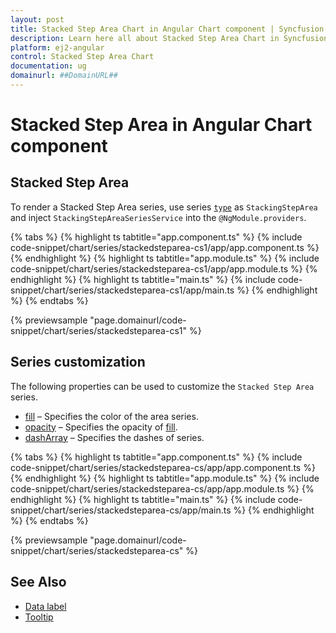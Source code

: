 ```yaml
---
layout: post
title: Stacked Step Area Chart in Angular Chart component | Syncfusion
description: Learn here all about Stacked Step Area Chart in Syncfusion Angular Chart component of Syncfusion Essential JS 2 and more.
platform: ej2-angular
control: Stacked Step Area Chart
documentation: ug
domainurl: ##DomainURL##
---
```

# Stacked Step Area in Angular Chart component

## Stacked Step Area

To render a Stacked Step Area series, use series [`type`](https://ej2.syncfusion.com/angular/documentation/api/chart/seriesDirective/#type) as `StackingStepArea` and inject `StackingStepAreaSeriesService`  into the `@NgModule.providers`.

{% tabs %}
{% highlight ts tabtitle="app.component.ts" %}
{% include code-snippet/chart/series/stackedsteparea-cs1/app/app.component.ts %}
{% endhighlight %}
{% highlight ts tabtitle="app.module.ts" %}
{% include code-snippet/chart/series/stackedsteparea-cs1/app/app.module.ts %}
{% endhighlight %}
{% highlight ts tabtitle="main.ts" %}
{% include code-snippet/chart/series/stackedsteparea-cs1/app/main.ts %}
{% endhighlight %}
{% endtabs %}

{% previewsample "page.domainurl/code-snippet/chart/series/stackedsteparea-cs1" %}

## Series customization

The following properties can be used to customize the `Stacked Step Area` series.

* [fill](https://ej2.syncfusion.com/angular/documentation/api/chart/seriesModel/#fill) – Specifies the color of the area series.
* [opacity](https://ej2.syncfusion.com/angular/documentation/api/chart/seriesModel/#opacity) – Specifies the opacity of [fill](https://ej2.syncfusion.com/angular/documentation/api/chart/seriesModel/#fill).
* [dashArray](https://ej2.syncfusion.com/angular/documentation/api/chart/seriesModel/#dasharray) – Specifies the dashes of series.

{% tabs %}
{% highlight ts tabtitle="app.component.ts" %}
{% include code-snippet/chart/series/stackedsteparea-cs/app/app.component.ts %}
{% endhighlight %}
{% highlight ts tabtitle="app.module.ts" %}
{% include code-snippet/chart/series/stackedsteparea-cs/app/app.module.ts %}
{% endhighlight %}
{% highlight ts tabtitle="main.ts" %}
{% include code-snippet/chart/series/stackedsteparea-cs/app/main.ts %}
{% endhighlight %}
{% endtabs %}

{% previewsample "page.domainurl/code-snippet/chart/series/stackedsteparea-cs" %}

## See Also

* [Data label](./data-labels/)
* [Tooltip](./tool-tip/)